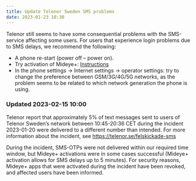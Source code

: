 ```yaml
---
title: Update Telenor Sweden SMS problems
date: 2023-01-23 10:30
---
```


Telenor still seems to have some consequential problems with the SMS-service affecting some users. For users that experience login problems due to SMS delays, we recommend the following:
- A phone re-start (power off – power on).
- Try activation of Mideye+: <a href="support/users/mideye/activate-mideye/">Instructions</a>
- In the phone settings -> Internet settings -> operator settings: try to change the preference between GSM/3G/4G/5G networks, as the problem seems to be related to which network generation the phone is using.

### Updated 2023-02-15 10:00

Telenor report that  approximately 5% of text messages sent to users of Telenor Sweden’s network between 10:45-20:36 CET during the incident 2023-01-20 were delivered to a different number than intended. For more information about the incident, see <a href="https://telenor.se/felskickade-sms">https://telenor.se/felskickade-sms</a>

During the incident, SMS-OTPs were not delivered within our required time window, but Mideye+ activations were in some cases successful (Mideye+ activation allows for SMS delays up to 5 minutes). For security reasons, Mideye+ apps that were activated during the incident have been revoked, and affected users have been informed.
